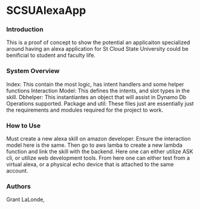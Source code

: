 # SCSUAlexaApp

### Introduction

This is a proof of concept to show the potential an applicaiton specialized around having an alexa application for St Cloud State University could be benificial to student and faculty life. 

### System Overview
Index: This contain the most logic, has intent handlers and some helper functions
Interaction Model: This defines the intents, and slot types in the skill. 
Dbhelper: This instantiantes an object that will assist in Dynamo Db Operations supported. 
Package and util: These files just are essentially just the requirements and modules required for the project to work. 

### How to Use

Must create a new alexa skill on amazon developer. Ensure the interaction model here is the same. 
Then go to aws lamba to create a new lambda function and link the skill with the backend. Here one can either utilize ASK cli, or utilize web 
development tools. 
From here one can either test from a virtual alexa, or a physical echo device that is attached to the same account.

### Authors
Grant LaLonde,

